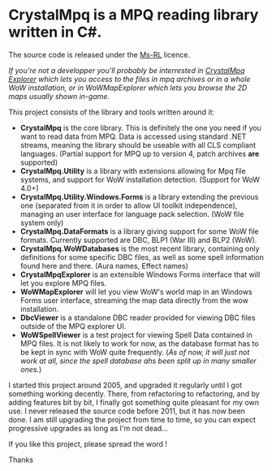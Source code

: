 # CrystalMpq is a MPQ reading library written in C#. #
The source code is released under the [Ms-RL](http://www.microsoft.com/opensource/licenses.mspx#Ms-RL) licence.

_If you're not a developper you'll probably be interrested in [CrystalMpq Explorer](CrystalMpqExplorer.md) which lets you access to the files in mpq archives or in a whole WoW installation, or in WoWMapExplorer which lets you browse the 2D maps usually shown in-game._


This project consists of the library and tools written around it:

  * **CrystalMpq** is the core library. This is definitely the one you need if you want to read data from MPQ. Data is accessed using standard .NET streams, meaning the library should be useable with all CLS compliant languages. (Partial support for MPQ up to version 4, patch archives **are** supported)
  * **CrystalMpq.Utility** is a library with extensions allowing for Mpq file systems, and support for WoW installation detection. (Support for WoW 4.0+)
  * **CrystalMpq.Utility.Windows.Forms** is a library extending the previous one (separated from it in order to allow UI toolkit independence), managing an user interface for language pack selection. (WoW file system only)
  * **CrystalMpq.DataFormats** is a library giving support for some WoW file formats. Currently supported are DBC, BLP1 (War III) and BLP2 (WoW).
  * **CrystalMpq.WoWDatabases** is the most recent library, containing only definitions for some specific DBC files, as well as some spell information found here and there. (Aura names, Effect names)
  * **CrystalMpqExplorer** is an extensible Windows Forms interface that will let you explore MPQ files.
  * **WoWMapExplorer** will let you view WoW's world map in an Windows Forms user interface, streaming the map data directly from the wow installation.
  * **DbcViewer** is a standalone DBC reader provided for viewing DBC files outside of the MPQ explorer UI.
  * **WoWSpellViewer** is a test project for viewing Spell Data contained in MPQ files. It is not likely to work for now, as the database format has to be kept in sync with WoW quite frequently. (_As of now, it will just not work at all, since the spell database ahs been split up in many smaller ones._)


I started this project around 2005, and upgraded it regularly until I got something working decently. There, from refactoring to refactoring, and by adding features bit by bit, I finally got something quite pleasant for my own use.
I never released the source code before 2011, but it has now been done.
I am still upgrading the project from time to time, so you can expect progressive upgrades as long as I'm not dead…

If you like this project, please spread the word !

Thanks